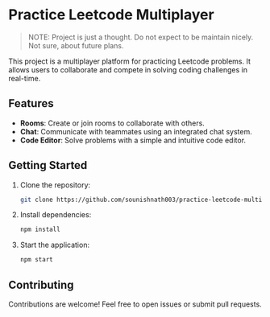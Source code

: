 # Practice Leetcode Multiplayer

> NOTE: Project is just a thought. Do not expect to be maintain nicely. Not sure, about future plans.

This project is a multiplayer platform for practicing Leetcode problems. It allows users to collaborate and compete in solving coding challenges in real-time.

## Features

- **Rooms**: Create or join rooms to collaborate with others.
- **Chat**: Communicate with teammates using an integrated chat system.
- **Code Editor**: Solve problems with a simple and intuitive code editor.

## Getting Started

1. Clone the repository:
    ```bash
    git clone https://github.com/sounishnath003/practice-leetcode-multiplayer.git
    ```
2. Install dependencies:
    ```bash
    npm install
    ```
3. Start the application:
    ```bash
    npm start
    ```

## Contributing

Contributions are welcome! Feel free to open issues or submit pull requests.
